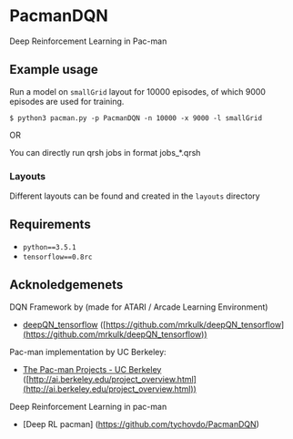 # PacmanDQN
Deep Reinforcement Learning in Pac-man

## Example usage

Run a model on `smallGrid` layout for 10000 episodes, of which 9000 episodes
are used for training.

```
$ python3 pacman.py -p PacmanDQN -n 10000 -x 9000 -l smallGrid
```

OR

You can directly run qrsh jobs in format jobs_*.qrsh

### Layouts
Different layouts can be found and created in the `layouts` directory


## Requirements

- `python==3.5.1`
- `tensorflow==0.8rc`

## Acknoledgemenets

DQN Framework by  (made for ATARI / Arcade Learning Environment)
* [deepQN_tensorflow](https://github.com/mrkulk/deepQN_tensorflow) ([https://github.com/mrkulk/deepQN_tensorflow](https://github.com/mrkulk/deepQN_tensorflow))

Pac-man implementation by UC Berkeley:
* [The Pac-man Projects - UC Berkeley](http://ai.berkeley.edu/project_overview.html) ([http://ai.berkeley.edu/project_overview.html](http://ai.berkeley.edu/project_overview.html))

Deep Reinforcement Learning in pac-man
* [Deep RL pacman] (https://github.com/tychovdo/PacmanDQN)
